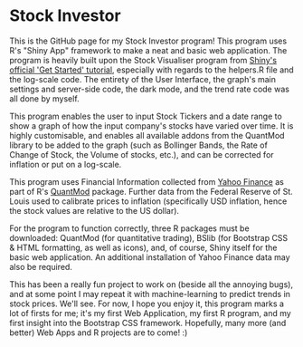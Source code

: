# **Stock Investor**
This is the GitHub page for my Stock Investor program! This program uses R's "Shiny App" framework to make a neat and basic web application. The program is heavily built upon the Stock Visualiser program from 
[Shiny's official 'Get Started' tutorial]("https://shiny.posit.co/r/getstarted/shiny-basics/lesson6/), especially with regards to the helpers.R file and the log-scale code. The entirety of the User Interface,
the graph's main settings and server-side code, the dark mode, and the trend rate code was all done by myself.

This program enables the user to input Stock Tickers and a date range to show a graph of how the input company's stocks have varied over time. It is highly customisable, and enables all available addons 
from the QuantMod library to be added to the graph (such as Bollinger Bands, the Rate of Change of Stock, the Volume of stocks, etc.), and can be corrected for inflation or put on a log-scale.

This program uses Financial Information collected from [Yahoo Finance](https://finance.yahoo.com/lookup/) as part of R's [QuantMod](https://www.quantmod.com/) package. Further data from the Federal Reserve of
St. Louis used to calibrate prices to inflation (specifically USD inflation, hence the stock values are relative to the US dollar).

For the program to function correctly, three R packages must be downloaded: QuantMod (for quantitative trading), BSlib (for Bootstrap CSS & HTML formatting, as well as icons), and, of course, Shiny itself for the 
basic web application. An additional installation of Yahoo Finance data may also be required.

This has been a really fun project to work on (beside all the annoying bugs), and at some point I may repeat it with machine-learning to predict trends in stock prices. We'll see. For now, I hope you enjoy it, 
this program marks a lot of firsts for me; it's my first Web Application, my first R program, and my first insight into the Bootstrap CSS framework. Hopefully, many more (and better) Web Apps and R projects are to come! :)


